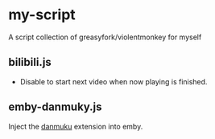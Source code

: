 # my-script

A script collection of greasyfork/violentmonkey for myself

## bilibili.js

- Disable to start next video when now playing is finished.

## emby-danmuky.js

Inject the [danmuku](https://danmaku.movie.kg/) extension into emby.
